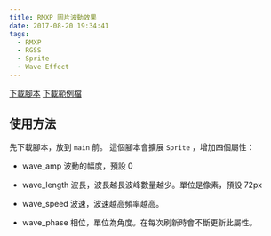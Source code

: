 ```yaml
---
title: RMXP 圖片波動效果
date: 2017-08-20 19:34:41
tags:
  - RMXP
  - RGSS
  - Sprite
  - Wave Effect
---
```

<a href="/blog/RM/rmxp_wave_effect.rb" target="_blank">下載腳本</a>
<a href="/blog/RM/rmxp_wave_effect.rar" target="_blank">下載範例檔</a>

## 使用方法

先下載腳本，放到 `main` 前。
這個腳本會擴展 `Sprite` ，增加四個屬性：

- wave_amp
  波動的幅度，預設 0

- wave_length
  波長，波長越長波峰數量越少。單位是像素，預設 72px

- wave_speed
  波速，波速越高頻率越高。

- wave_phase
  相位，單位為角度。在每次刷新時會不斷更新此屬性。




